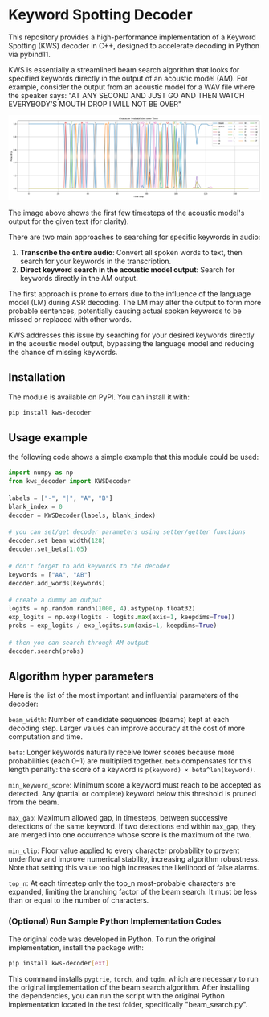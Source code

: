# Keyword Spotting Decoder

This repository provides a high-performance implementation of a Keyword Spotting (KWS) decoder in C++, designed to accelerate decoding in Python via pybind11.

KWS is essentially a streamlined beam search algorithm that looks for specified keywords directly in the output of an acoustic model (AM). For example, consider the output from an acoustic model for a WAV file where the speaker says:
"AT ANY SECOND AND JUST GO AND THEN WATCH EVERYBODY'S MOUTH DROP I WILL NOT BE OVER"

![Sample acoustic model output](tests/data/output.png)

The image above shows the first few timesteps of the acoustic model's output for the given text (for clarity).

There are two main approaches to searching for specific keywords in audio:
1. **Transcribe the entire audio**: Convert all spoken words to text, then search for your keywords in the transcription.
2. **Direct keyword search in the acoustic model output**: Search for keywords directly in the AM output.

The first approach is prone to errors due to the influence of the language model (LM) during ASR decoding. The LM may alter the output to form more probable sentences, potentially causing actual spoken keywords to be missed or replaced with other words.

KWS addresses this issue by searching for your desired keywords directly in the acoustic model output, bypassing the language model and reducing the chance of missing keywords.

## Installation

The module is available on PyPI. You can install it with:

```bash
pip install kws-decoder
```

## Usage example

the following code shows a simple example that this module could be used:

```python
import numpy as np
from kws_decoder import KWSDecoder

labels = ["-", "|", "A", "B"]
blank_index = 0
decoder = KWSDecoder(labels, blank_index)

# you can set/get decoder parameters using setter/getter functions
decoder.set_beam_width(128)
decoder.set_beta(1.05)

# don't forget to add keywords to the decoder
keywords = ["AA", "AB"]
decoder.add_words(keywords)

# create a dummy am output
logits = np.random.randn(1000, 4).astype(np.float32)
exp_logits = np.exp(logits - logits.max(axis=1, keepdims=True))
probs = exp_logits / exp_logits.sum(axis=1, keepdims=True)

# then you can search through AM output
decoder.search(probs)
```

## Algorithm hyper parameters

Here is the list of the most important and influential parameters of the decoder:

`beam_width`: Number of candidate sequences (beams) kept at each decoding step. Larger values can improve accuracy at the cost of more computation and time.

`beta`: Longer keywords naturally receive lower scores because more probabilities (each 0–1) are multiplied together. `beta` compensates for this length penalty: the score of a keyword is `p(keyword) × beta^len(keyword).`

`min_keyword_score`: Minimum score a keyword must reach to be accepted as detected. Any (partial or complete) keyword below this threshold is pruned from the beam.

`max_gap`: Maximum allowed gap, in timesteps, between successive detections of the same keyword. If two detections end within `max_gap`, they are merged into one occurrence whose score is the maximum of the two.

`min_clip`: Floor value applied to every character probability to prevent underflow and improve numerical stability, increasing algorithm robustness. Note that setting this value too high increases the likelihood of false alarms.

`top_n`: At each timestep only the top_n most-probable characters are expanded, limiting the branching factor of the beam search. It must be less than or equal to the number of characters.


### (Optional) Run Sample Python Implementation Codes

The original code was developed in Python. To run the original implementation, install the package with:

```bash
pip install kws-decoder[ext]
```

This command installs `pygtrie`, `torch`, and `tqdm`, which are necessary to run the original implementation of the beam search algorithm. After installing the dependencies, you can run the script with the original Python implementation located in the test folder, specifically "beam_search.py".
